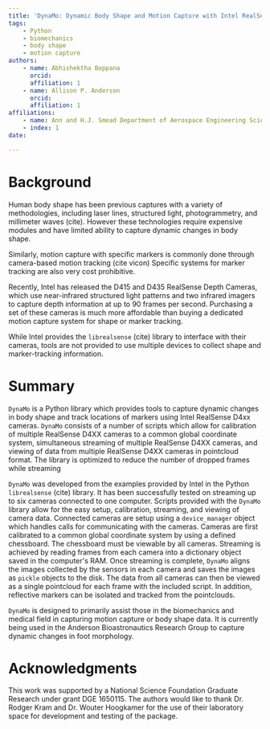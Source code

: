 ```yaml
---
title: 'DynaMo: Dynamic Body Shape and Motion Capture with Intel RealSense Cameras'
tags:
    - Python
    - biomechanics
    - body shape
    - motion capture
authors:
    - name: Abhishektha Boppana
      orcid:
      affiliation: 1
    - name: Allison P. Anderson
      orcid:
      affiliation: 1
affiliations:
    - name: Ann and H.J. Smead Department of Aerospace Engineering Sciences, University of Colorado Boulder
    - index: 1
date: 

---
```


# Background 

Human body shape has been previous captures with a variety of methodologies, including laser lines, structured light, photogrammetry, and millimeter waves (cite). 
However these technologies require expensive modules and have limited ability to capture dynamic changes in body shape. 

Similarly, motion capture with specific markers is commonly done through camera-based motion tracking (cite vicon)
Specific systems for marker tracking are also very cost prohibitive. 

Recently, Intel has released the D415 and D435 RealSense Depth Cameras, which use near-infrared structured light patterns and two infrared imagers to capture depth information at up to 90 frames per second.
Purchasing a set of these cameras is much more affordable than buying a dedicated motion capture system for shape or marker tracking.

While Intel provides the ``librealsense`` (cite) library to interface with their cameras, tools are not provided to use multiple devices to collect shape and marker-tracking information.

# Summary

``DynaMo`` is a Python library which provides tools to capture dynamic changes in body shape and track locations of markers using Intel RealSense D4xx cameras. 
``DynaMo`` consists of a number of scripts which allow for calibration of multiple RealSense D4XX cameras to a common global coordinate system, simultaneous streaming of multiple RealSense D4XX cameras, and viewing of data from multiple RealSense D4XX cameras in pointcloud format. 
The library is optimized to reduce the number of dropped frames while streaming 

``DynaMo`` was developed from the examples provided by Intel in the Python ``librealsense`` (cite) library. It has been successfully tested on streaming up to six cameras connected to one computer. 
Scripts provided with the ``DynaMo`` library allow for the easy setup, calibration, streaming, and viewing of camera data. 
Connected cameras are setup using a ``device_manager`` object which handles calls for communicating with the cameras. 
Cameras are first calibrated to a common global coordinate system by using a defined chessboard.
The chessboard must be viewable by all cameras. 
Streaming is achieved by reading frames from each camera into a dictionary object saved in the computer's RAM. 
Once streaming is complete, ``DynaMo`` aligns the images collected by the sensors in each camera and saves the images as ``pickle`` objects to the disk. 
The data from all cameras can then be viewed as a single pointcloud for each frame with the included script. 
In addition, reflective markers can be isolated and tracked from the pointclouds.

``DynaMo`` is designed to primarily assist those in the biomechanics and medical field in capturing motion capture or body shape data. 
It is currently being used in the Anderson Bioastronautics Research Group to capture dynamic changes in foot morphology. 

# Acknowledgments
This work was supported by a National Science Foundation Graduate Research under grant DGE 1650115. The authors would like to thank Dr. Rodger Kram and Dr. Wouter Hoogkamer for the use of their laboratory space for development and testing of the package. 
